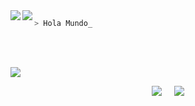 <a href="https://gitlab.com/RicardoValladares">
  <img align="left" src="https://img.shields.io/badge/gitlab-%23D35400.svg?&style=for-the-badge&logo=gitlab&logoColor=white" />
</a>
<a href="https://bitbucket.org/R_A_V_R_/">
  <img align="left" src="https://img.shields.io/badge/bitbucket-%230080FF.svg?&style=for-the-badge&logo=bitbucket&logoColor=white" />
</a>

```bash
> Hola Mundo_
``` 

<br><br>

<img src = "https://github-readme-stats.vercel.app/api/top-langs/?username=RicardoValladares&layout=compact&langs_count=10&hide=html,css&theme=tokyonight">

<br>



<p align = "center">
  <img src = "https://github-readme-stats.vercel.app/api/top-langs/?username=RicardoValladares&hide=html,css&theme=tokyonight">
  &nbsp; &nbsp;
  <img  src = "https://github-readme-stats.vercel.app/api?username=RicardoValladares&show_icons=true&theme=tokyonight&line_height=27">
</p>
